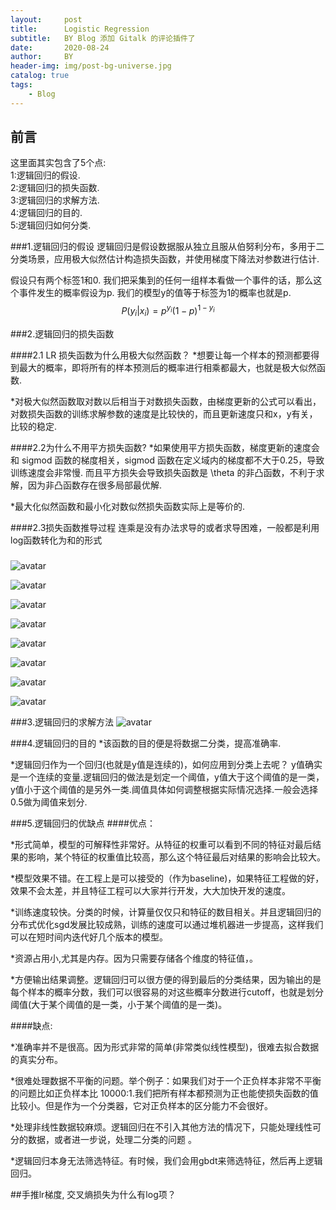 ```yaml
---
layout:     post
title:      Logistic Regression
subtitle:   BY Blog 添加 Gitalk 的评论插件了
date:       2020-08-24
author:     BY
header-img: img/post-bg-universe.jpg
catalog: true
tags:
    - Blog
---
```



## 前言

这里面其实包含了5个点:\
1:逻辑回归的假设.\
2:逻辑回归的损失函数.\
3:逻辑回归的求解方法.\
4:逻辑回归的目的.\
5:逻辑回归如何分类.



###1.逻辑回归的假设
逻辑回归是假设数据服从独立且服从伯努利分布，多用于二分类场景，应用极大似然估计构造损失函数，并使用梯度下降法对参数进行估计.

假设只有两个标签1和0. 我们把采集到的任何一组样本看做一个事件的话，那么这个事件发生的概率假设为p.
我们的模型y的值等于标签为1的概率也就是p.\
$$P(y_{i}|x_{i})=p^{y_{i}}(1-p)^{1-y_{i}}$$


###2.逻辑回归的损失函数

####2.1 LR 损失函数为什么用极大似然函数？
*想要让每一个样本的预测都要得到最大的概率，即将所有的样本预测后的概率进行相乘都最大，也就是极大似然函数.
 
*对极大似然函数取对数以后相当于对数损失函数，由梯度更新的公式可以看出，对数损失函数的训练求解参数的速度是比较快的，而且更新速度只和x，y有关，比较的稳定.

####2.2为什么不用平方损失函数?
*如果使用平方损失函数，梯度更新的速度会和 sigmod 函数的梯度相关，sigmod 函数在定义域内的梯度都不大于0.25，导致训练速度会非常慢.
而且平方损失会导致损失函数是 \theta 的非凸函数，不利于求解，因为非凸函数存在很多局部最优解.

*最大化似然函数和最小化对数似然损失函数实际上是等价的.

####2.3损失函数推导过程
连乘是没有办法求导的或者求导困难，一般都是利用log函数转化为和的形式
###
![avatar](../pictures/LR/LR1.png)

![avatar](../pictures/LR/LR2.png)

![avatar](../pictures/LR/LR3.png)

![avatar](../pictures/LR/LR4.png)

![avatar](../pictures/LR/LR5.png)

![avatar](../pictures/LR/LR6.png)

![avatar](../pictures/LR/LR7.png)

![avatar](../pictures/LR/LR8.png)

###3.逻辑回归的求解方法
![avatar](../pictures/LR/LR9.png)


###4.逻辑回归的目的
*该函数的目的便是将数据二分类，提高准确率.

*逻辑回归作为一个回归(也就是y值是连续的)，如何应用到分类上去呢？
y值确实是一个连续的变量.逻辑回归的做法是划定一个阈值，y值大于这个阈值的是一类，y值小于这个阈值的是另外一类.阈值具体如何调整根据实际情况选择.一般会选择0.5做为阈值来划分.

###5.逻辑回归的优缺点
####优点：

*形式简单，模型的可解释性非常好。从特征的权重可以看到不同的特征对最后结果的影响，某个特征的权重值比较高，那么这个特征最后对结果的影响会比较大。

*模型效果不错。在工程上是可以接受的（作为baseline)，如果特征工程做的好，效果不会太差，并且特征工程可以大家并行开发，大大加快开发的速度。

*训练速度较快。分类的时候，计算量仅仅只和特征的数目相关。并且逻辑回归的分布式优化sgd发展比较成熟，训练的速度可以通过堆机器进一步提高，这样我们可以在短时间内迭代好几个版本的模型。

*资源占用小,尤其是内存。因为只需要存储各个维度的特征值，。

*方便输出结果调整。逻辑回归可以很方便的得到最后的分类结果，因为输出的是每个样本的概率分数，我们可以很容易的对这些概率分数进行cutoff，也就是划分阈值(大于某个阈值的是一类，小于某个阈值的是一类)。

####缺点:

*准确率并不是很高。因为形式非常的简单(非常类似线性模型)，很难去拟合数据的真实分布。

*很难处理数据不平衡的问题。举个例子：如果我们对于一个正负样本非常不平衡的问题比如正负样本比 10000:1.我们把所有样本都预测为正也能使损失函数的值比较小。但是作为一个分类器，它对正负样本的区分能力不会很好。

*处理非线性数据较麻烦。逻辑回归在不引入其他方法的情况下，只能处理线性可分的数据，或者进一步说，处理二分类的问题 。

*逻辑回归本身无法筛选特征。有时候，我们会用gbdt来筛选特征，然后再上逻辑回归。

##手推lr梯度, 交叉熵损失为什么有log项？

























<script type="text/javascript" src="http://cdn.mathjax.org/mathjax/latest/MathJax.js?config=default"></script>